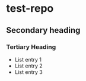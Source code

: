 # test-repo
## Secondary heading
### Tertiary Heading

* List entry 1
* List entry 2
* List entry 3
